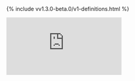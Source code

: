 <!-- BEGIN MUNGE: UNVERSIONED_WARNING -->


<!-- END MUNGE: UNVERSIONED_WARNING -->
<!-- needed for gh-pages to render html files when imported -->
{% include vv1.3.0-beta.0/v1-definitions.html %}






<!-- BEGIN MUNGE: IS_VERSIONED -->
<!-- TAG IS_VERSIONED -->
<!-- END MUNGE: IS_VERSIONED -->


<!-- BEGIN MUNGE: GENERATED_ANALYTICS -->
[![Analytics](https://kubernetes-site.appspot.com/UA-36037335-10/GitHub/docs/api-reference/v1/definitions.md?pixel)]()
<!-- END MUNGE: GENERATED_ANALYTICS -->
